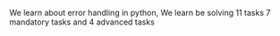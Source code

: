 We learn about error handling in python, We learn be solving 11 tasks 7 mandatory tasks and 4 advanced tasks
